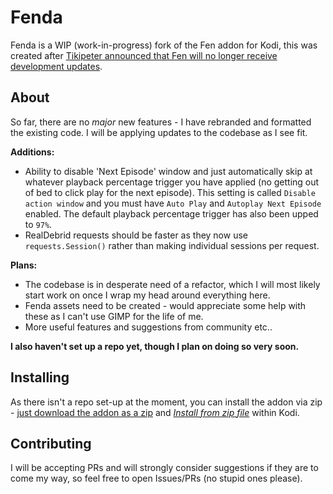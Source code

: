 # Fenda
Fenda is a WIP (work-in-progress) fork of the Fen addon for Kodi, this was created after [Tikipeter announced that Fen will no longer receive development updates](https://github.com/Tikipeter/repository.tikipeter/issues/331).

## About
So far, there are no *major* new features - I have rebranded and formatted the existing code. I will be applying updates to the codebase as I see fit.

**Additions:**
- Ability to disable 'Next Episode' window and just automatically skip at whatever playback percentage trigger you have applied (no getting out of bed to click play for the next episode). This setting is called `Disable action window` and you must have `Auto Play` and `Autoplay Next Episode` enabled. The default playback percentage trigger has also been upped to `97%`.
- RealDebrid requests should be faster as they now use `requests.Session()` rather than making individual sessions per request.

**Plans:**
- The codebase is in desperate need of a refactor, which I will most likely start work on once I wrap my head around everything here.
- Fenda assets need to be created - would appreciate some help with these as I can't use GIMP for the life of me.
- More useful features and suggestions from community etc..

**I also haven't set up a repo yet, though I plan on doing so very soon.**

## Installing
As there isn't a repo set-up at the moment, you can install the addon via zip - [just download the addon as a zip](https://github.com/obfuscated-loop/plugin.video.fenda/archive/refs/heads/main.zip) and *[Install from zip file](https://kodi.wiki/view/Archive:Install_add-ons_from_zip_files)* within Kodi.

## Contributing
I will be accepting PRs and will strongly consider suggestions if they are to come my way, so feel free to open Issues/PRs (no stupid ones please).